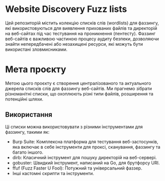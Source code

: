 # Website Discovery Fuzz lists

Цей репозиторій містить колекцію списків слів (wordlists) для фаззингу, які використовуються для виявлення прихованих файлів та директорій на веб-cайтах під час тестування на проникнення (пентесту). Фаззинг веб-сайтів є важливою частиною процесу аудиту безпеки, дозволяючи знайти непередбачені або незахищені ресурси, які можуть бути використані зловмисниками.

# Мета проєкту
Метою цього проєкту є створення централізованого та актуального джерела списків слів для фаззингу веб-сайтів. Ми прагнемо зібрати різноманітні списки, що охоплюють різні типи файлів, розширення та потенційні шляхи.

## Використання
Ці списки можна використовувати з різними інструментами для фаззингу, такими як:

- Burp Suite: Комплексна платформа для тестування веб-застосунків, яка включає в себе інструменти для проксі, сканування, фаззингу та багато іншого.
- dirb: Класичний інструмент для пошуку директорій на веб-сервері.
- gobuster: Швидкий інструмент, написаний на Go, для брутфорсу URI.
- ffuf (Fuzz Faster U Fool): Потужний та універсальний фаззер.
- Інші кастомні скрипти та інструменти.
